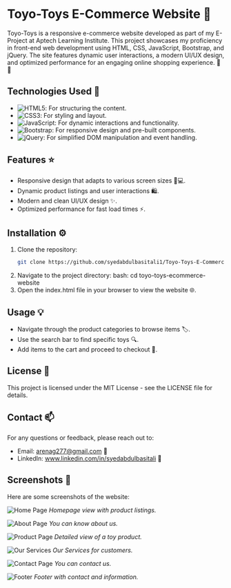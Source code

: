# Toyo-Toys E-Commerce Website 🌟

Toyo-Toys is a responsive e-commerce website developed as part of my E-Project at Aptech Learning Institute. This project showcases my proficiency in front-end web development using HTML, CSS, JavaScript, Bootstrap, and jQuery. The site features dynamic user interactions, a modern UI/UX design, and optimized performance for an engaging online shopping experience. 🛒✨

## Technologies Used 🚀
- ![HTML5](https://img.shields.io/badge/HTML5-%23E34F26.svg?&style=for-the-badge&logo=html5&logoColor=white): For structuring the content.
- ![CSS3](https://img.shields.io/badge/CSS3-%231572B6.svg?&style=for-the-badge&logo=css3&logoColor=white): For styling and layout.
-  ![JavaScript](https://img.shields.io/badge/JavaScript-%23323330.svg?&style=for-the-badge&logo=javascript&logoColor=F7DF1E): For dynamic interactions and functionality.
-  ![Bootstrap](https://img.shields.io/badge/Bootstrap-%23563D7C.svg?&style=for-the-badge&logo=bootstrap&logoColor=white): For responsive design and pre-built components.
-  ![jQuery](https://img.shields.io/badge/jQuery-%230769AD.svg?&style=for-the-badge&logo=jquery&logoColor=white): For simplified DOM manipulation and event handling.

## Features ⭐
- Responsive design that adapts to various screen sizes 📱💻.
- Dynamic product listings and user interactions 🛍️.
- Modern and clean UI/UX design ✨.
- Optimized performance for fast load times ⚡.

## Installation ⚙️
1. Clone the repository:
   ```bash
   git clone https://github.com/syedabdulbasitali1/Toyo-Toys-E-Commerce-Website.git
2. Navigate to the project directory:
bash: cd toyo-toys-ecommerce-website
3. Open the index.html file in your browser to view the website 🌐.

## Usage 💡
- Navigate through the product categories to browse items 🏷️.
- Use the search bar to find specific toys 🔍.
- Add items to the cart and proceed to checkout 🛒.

## License 📝
This project is licensed under the MIT License - see the LICENSE file for details.

## Contact 📫
For any questions or feedback, please reach out to:

- Email: arenag277@gmail.com 📧
- LinkedIn: www.linkedin.com/in/syedabdulbasitali 🔗

## Screenshots 📸
Here are some screenshots of the website:

![Home Page](website-preview-images/toyo-toys_home.PNG)
*Homepage view with product listings.*

![About Page](website-preview-images/about.PNG)
*You can know about us.*

![Product Page](website-preview-images/toyo-toys_arivals-page.PNG)
*Detailed view of a toy product.*

![Our Services](website-preview-images/toyo-toys_services.PNG)
*Our Services for customers.*

![Contact Page](website-preview-images/contact.PNG)
*You can contact us.*

![Footer](website-preview-images/footer.PNG)
*Footer with contact and information.*

 
